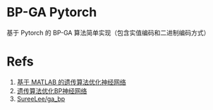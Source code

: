 # BP-GA Pytorch

基于 Pytorch 的 BP-GA 算法简单实现（包含实值编码和二进制编码方式）

# Refs

1. [基于 MATLAB 的遗传算法优化神经网络](https://gitbook.cn/books/5b68f169e52f4d5be6c0f5cb/index.html)
2. [遗传算法优化BP神经网络](https://blog.csdn.net/u014271114/article/details/53445701)
3. [SureeLee/ga_bp](https://github.com/SureeLee/ga_bp)
